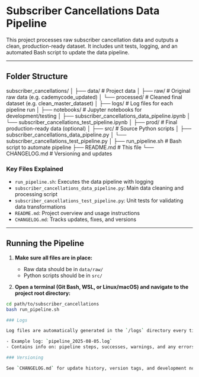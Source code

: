# Subscriber Cancellations Data Pipeline

This project processes raw subscriber cancellation data and outputs a clean, production-ready dataset. It includes unit tests, logging, and an automated Bash script to update the data pipeline.

---

## Folder Structure

subscriber_cancellations/
│
├── data/ # Project data
│ ├── raw/ # Original raw data (e.g. cademycode_updated)
│ └── processed/ # Cleaned final dataset (e.g. clean_master_dataset)
│
├── logs/ # Log files for each pipeline run
│
├── notebooks/ # Jupyter notebooks for development/testing
│ ├── subscriber_cancellations_data_pipeline.ipynb
│ └── subscriber_cancellations_test_pipeline.ipynb
│
├── prod/ # Final production-ready data (optional)
│
├── src/ # Source Python scripts
│ ├── subscriber_cancellations_data_pipeline.py
│ └── subscriber_cancellations_test_pipeline.py
│
├── run_pipeline.sh # Bash script to automate pipeline
├── README.md # This file
└── CHANGELOG.md # Versioning and updates

### Key Files Explained

- `run_pipeline.sh`: Executes the data pipeline with logging
- `subscriber_cancellations_data_pipeline.py`: Main data cleaning and processing script
- `subscriber_cancellations_test_pipeline.py`: Unit tests for validating data transformations
- `README.md`: Project overview and usage instructions
- `CHANGELOG.md`: Tracks updates, fixes, and versions

---

## Running the Pipeline

1. **Make sure all files are in place:**
   - Raw data should be in `data/raw/`
   - Python scripts should be in `src/`

2. **Open a terminal (Git Bash, WSL, or Linux/macOS) and navigate to the project root directory:**

```bash
cd path/to/subscriber_cancellations
bash run_pipeline.sh

### Logs

Log files are automatically generated in the `/logs` directory every time the pipeline runs.

- Example log: `pipeline_2025-08-05.log`
- Contains info on: pipeline steps, successes, warnings, and any errors

### Versioning

See `CHANGELOG.md` for update history, version tags, and development notes.
